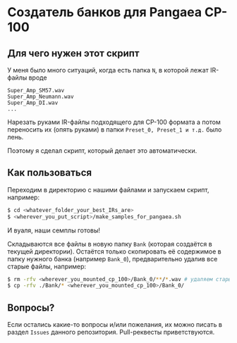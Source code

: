 # Создатель банков для Pangaea CP-100

## Для чего нужен этот скрипт
У меня было много ситуаций, когда есть папка `N`, в которой лежат IR-файлы вроде

    Super_Amp_SM57.wav
    Super_Amp_Neumann.wav
    Super_Amp_DI.wav
    ...

Нарезать руками IR-файлы подходящего для CP-100 формата а потом переносить их (опять руками) в папки `Preset_0, Preset_1 и т.д.` было лень.

Поэтому я сделал скрипт, который делает это автоматически.

## Как пользоваться
Переходим в директорию с нашими файлами и запускаем скрипт, например:

```bash
$ cd <whatever_folder_your_best_IRs_are>
$ <wherever_you_put_script>/make_samples_for_pangaea.sh
```

И вуаля, наши семплы готовы!

Складываются все файлы в новую папку `Bank` (которая создаётся в текущей директории). Остаётся только скопировать её содержимое в папку нужного банка (например `Bank_0`), предварительно удалив все старые файлы, например:

```bash
$ rm -rfv <wherever_you_mounted_cp_100>/Bank_0/**/*.wav # удаляем старые IR-файлы
$ cp -rfv ./Bank/* <wherever_you_mounted_cp_100>/Bank_0/
```

## Вопросы?
Если остались какие-то вопросы и/или пожелания, их можно писать в раздел `Issues` данного репозитория. Pull-реквесты приветствуются.
